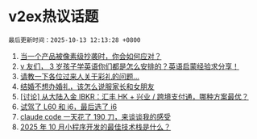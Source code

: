 # v2ex热议话题

`最后更新时间：2025-10-13 12:13:28 +0800`

1. [当一个产品被像素级抄袭时，你会如何应对？](https://www.v2ex.com/t/1164648)
1. [v 友们， 3 岁孩子学英语你们都是怎么安排的？英语启蒙经验求分享！](https://www.v2ex.com/t/1164725)
1. [请教一下各位过来人关于彩礼的问题...](https://www.v2ex.com/t/1164705)
1. [结婚不想办婚礼，该怎么说服家长和女朋友](https://www.v2ex.com/t/1164757)
1. [[讨论] 从大陆入金 IBKR：汇丰 HK + 兴业 / 跨境支付通，哪种方案最优？](https://www.v2ex.com/t/1164646)
1. [试驾了 L60 和 i6，最后选了 i6](https://www.v2ex.com/t/1164680)
1. [claude code 一天花了 190 刀，来谈谈我的感受](https://www.v2ex.com/t/1164626)
1. [2025 年 10 月小程序开发的最佳技术栈是什么？](https://www.v2ex.com/t/1164720)

